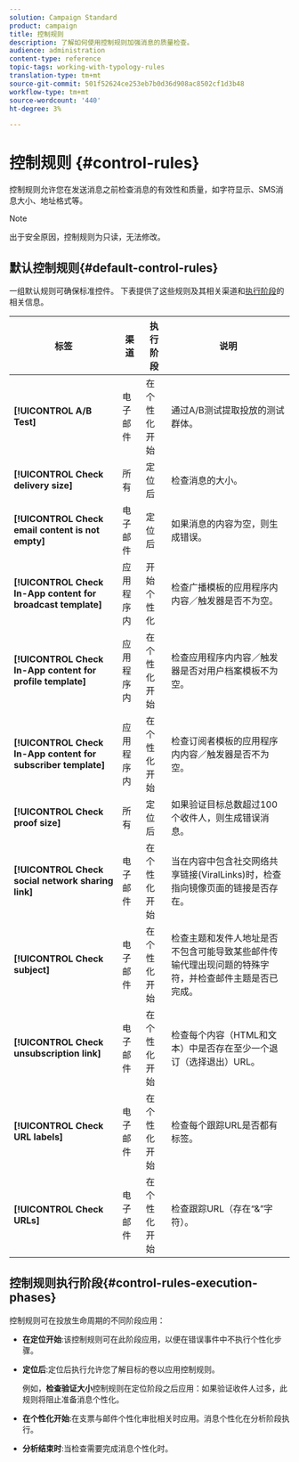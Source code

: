 ```yaml
---
solution: Campaign Standard
product: campaign
title: 控制规则
description: 了解如何使用控制规则加强消息的质量检查。
audience: administration
content-type: reference
topic-tags: working-with-typology-rules
translation-type: tm+mt
source-git-commit: 501f52624ce253eb7b0d36d908ac8502cf1d3b48
workflow-type: tm+mt
source-wordcount: '440'
ht-degree: 3%

---
```



# 控制规则 {#control-rules}

控制规则允许您在发送消息之前检查消息的有效性和质量，如字符显示、SMS消息大小、地址格式等。

>[!NOTE]
>
>出于安全原因，控制规则为只读，无法修改。

## 默认控制规则{#default-control-rules}

一组默认规则可确保标准控件。 下表提供了这些规则及其相关渠道和[执行阶段](#control-rules-execution-phases)的相关信息。

| 标签 | 渠道 | 执行阶段 | 说明 |
---------|----------|---------|---------
| **[!UICONTROL A/B Test]** | 电子邮件 | 在个性化开始 | 通过A/B测试提取投放的测试群体。 |
| **[!UICONTROL Check delivery size]** | 所有 | 定位后 | 检查消息的大小。 |
| **[!UICONTROL Check email content is not empty]** | 电子邮件 | 定位后 | 如果消息的内容为空，则生成错误。 |
| **[!UICONTROL Check In-App content for broadcast template]** | 应用程序内 | 开始个性化 | 检查广播模板的应用程序内内容／触发器是否不为空。 |
| **[!UICONTROL Check In-App content for profile template]** | 应用程序内 | 在个性化开始 | 检查应用程序内内容／触发器是否对用户档案模板不为空。 |
| **[!UICONTROL Check In-App content for subscriber template]** | 应用程序内 | 在个性化开始 | 检查订阅者模板的应用程序内内容／触发器是否不为空。 |
| **[!UICONTROL Check proof size]** | 所有 | 定位后 | 如果验证目标总数超过100个收件人，则生成错误消息。 |
| **[!UICONTROL Check social network sharing link]** | 电子邮件 | 在个性化开始 | 当在内容中包含社交网络共享链接(ViralLinks)时，检查指向镜像页面的链接是否存在。 |
| **[!UICONTROL Check subject]** | 电子邮件 | 在个性化开始 | 检查主题和发件人地址是否不包含可能导致某些邮件传输代理出现问题的特殊字符，并检查邮件主题是否已完成。 |
| **[!UICONTROL Check unsubscription link]** | 电子邮件 | 在个性化开始 | 检查每个内容（HTML和文本）中是否存在至少一个退订（选择退出）URL。 |
| **[!UICONTROL Check URL labels]** | 电子邮件 | 在个性化开始 | 检查每个跟踪URL是否都有标签。 |
| **[!UICONTROL Check URLs]** | 电子邮件 | 在个性化开始 | 检查跟踪URL（存在“&amp;”字符）。 |

## 控制规则执行阶段{#control-rules-execution-phases}

控制规则可在投放生命周期的不同阶段应用：

* **在定位开始**:该控制规则可在此阶段应用，以便在错误事件中不执行个性化步骤。

* **定位后**:定位后执行允许您了解目标的卷以应用控制规则。

   例如，**检查验证大小**&#x200B;控制规则在定位阶段之后应用：如果验证收件人过多，此规则将阻止准备消息个性化。

* **在个性化开始**:在支票与邮件个性化审批相关时应用。消息个性化在分析阶段执行。

* **分析结束时**:当检查需要完成消息个性化时。
